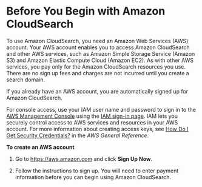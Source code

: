 # Before You Begin with Amazon CloudSearch<a name="getting-started-sign-up"></a>

To use Amazon CloudSearch, you need an Amazon Web Services \(AWS\) account\. Your AWS account enables you to access Amazon CloudSearch and other AWS services, such as Amazon Simple Storage Service \(Amazon S3\) and Amazon Elastic Compute Cloud \(Amazon EC2\)\. As with other AWS services, you pay only for the Amazon CloudSearch resources you use\. There are no sign up fees and charges are not incurred until you create a search domain\. 

If you already have an AWS account, you are automatically signed up for Amazon CloudSearch\. 

 For console access, use your IAM user name and password to sign in to the [AWS Management Console](https://console.aws.amazon.com/console/home) using the [IAM sign\-in page](http://docs.aws.amazon.com/IAM/latest/UserGuide/console.html)\. IAM lets you securely control access to AWS services and resources in your AWS account\. For more information about creating access keys, see [How Do I Get Security Credentials?](http://docs.aws.amazon.com/general/latest/gr/getting-aws-sec-creds.html) in the *AWS General Reference*\. 

**To create an AWS account**

1. Go to [https://aws\.amazon\.com](https://aws.amazon.com) and click **Sign Up Now**\. 

1. Follow the instructions to sign up\. You will need to enter payment information before you can begin using Amazon CloudSearch\.